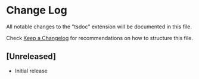 # Change Log
All notable changes to the "tsdoc" extension will be documented in this file.

Check [Keep a Changelog](http://keepachangelog.com/) for recommendations on how to structure this file.

## [Unreleased]
- Initial release